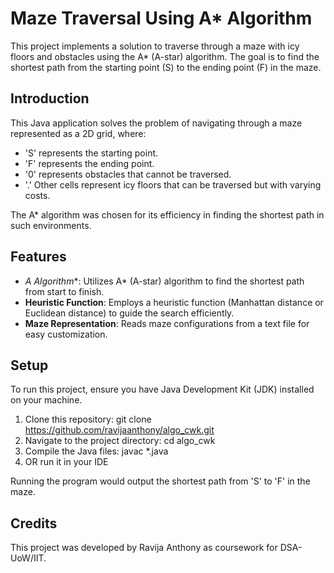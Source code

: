 # Maze Traversal Using A* Algorithm

This project implements a solution to traverse through a maze with icy floors and obstacles using the A* (A-star) algorithm. The goal is to find the shortest path from the starting point (S) to the ending point (F) in the maze.

## Introduction

This Java application solves the problem of navigating through a maze represented as a 2D grid, where:
- 'S' represents the starting point.
- 'F' represents the ending point.
- '0' represents obstacles that cannot be traversed.
- '.' Other cells represent icy floors that can be traversed but with varying costs.

The A* algorithm was chosen for its efficiency in finding the shortest path in such environments.

## Features

- **A* Algorithm**: Utilizes A* (A-star) algorithm to find the shortest path from start to finish.
- **Heuristic Function**: Employs a heuristic function (Manhattan distance or Euclidean distance) to guide the search efficiently.
- **Maze Representation**: Reads maze configurations from a text file for easy customization.

## Setup

To run this project, ensure you have Java Development Kit (JDK) installed on your machine.

1. Clone this repository: git clone https://github.com/ravijaanthony/algo_cwk.git
2. Navigate to the project directory: cd algo_cwk
3. Compile the Java files: javac *.java
4. OR run it in your IDE

Running the program would output the shortest path from 'S' to 'F' in the maze.

## Credits

This project was developed by Ravija Anthony as coursework for DSA-UoW/IIT.
